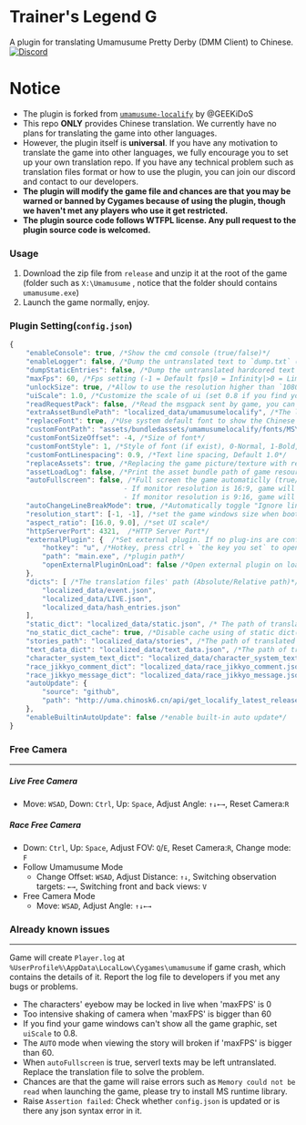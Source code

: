 # Trainer's Legend G
A plugin for translating Umamusume Pretty Derby (DMM Client) to Chinese.  
[![Discord](https://img.shields.io/discord/973208860217200653?color=orange&label=Discord&logo=Discord&logoColor=red)](https://discord.com/invite/TBCSv5hU69)
# Notice
- The plugin is forked from [`umamusume-localify`](https://github.com/GEEKiDoS/umamusume-localify) by @GEEKiDoS
- This repo **ONLY** provides Chinese translation. We currently have no plans for translating the game into other languages.
- However, the plugin itself is **universal**. If you have any motivation to translate the game into other languages, we fully encourage you to set up your own translation repo. If you have any technical problem such as translation files format or how to use the plugin, you can join our discord and contact to our developers.  
- **The plugin will modify the game file and chances are that you may be warned or banned by Cygames because of using the plugin, though we haven't met any players who use it get restricted.**
- **The plugin source code follows WTFPL license. Any pull request to the plugin source code is welcomed.**

### Usage

1. Download the zip file from `release` and unzip it at the root of the game (folder such as `X:\Umamusume` , notice that the folder should contains `umamusume.exe`)
2. Launch the game normally, enjoy.


### Plugin Setting(`config.json`)
```javascript
{
    "enableConsole": true, /*Show the cmd console (true/false)*/
    "enableLogger": false, /*Dump the untranslated text to `dump.txt` (true/false)*/
    "dumpStaticEntries": false, /*Dump the untranslated hardcored text to `dump.txt`, require enabling 'enableLogger'*/
    "maxFps": 60, /*Fps setting (-1 = Default fps|0 = Infinity|>0 = Limit game to specific fps)——Vertical synchronization is enabled*/
    "unlockSize": true, /*Allow to use the resolution higher than `1080p` (true/false)*/
    "uiScale": 1.0, /*Customize the scale of ui (set 0.8 if you find your game windows can't show all the graphic)*/
    "readRequestPack": false, /*Read the msgpack sent by game, you can reboot the game quicker by typing 'reboot' in the console if you enable it (true/false)*/
    "extraAssetBundlePath": "localized_data/umamusumelocalify", /*The location of asset bundle that is used to replace the original asset file of the game (Do not change it if you don't understand what it is)*/
    "replaceFont": true, /*Use system default font to show the Chinese characters that is not contained in the orignal game font (true/false)*/
    "customFontPath": "assets/bundledassets/umamusumelocalify/fonts/MSYH.TTC", /*the font's asset bundle location (in extraAssetBundlePath)*/
    "customFontSizeOffset": -4, /*Size of font*/
    "customFontStyle": 1, /*Style of font (if exist), 0-Normal, 1-Bold, 2-Italic, 3-Bold italic*/
    "customFontLinespacing": 0.9, /*Text line spacing, Default 1.0*/
    "replaceAssets": true, /*Replacing the game picture/texture with resource in extraAssetBundlePath if exist (true/false)*/
    "assetLoadLog": false, /*Print the asset bundle path of game resource that the game is using (true/false)*/
    "autoFullscreen": false, /*Full screen the game automaticlly (true/false)
                            - If monitor resolution is 16:9, game will be full screened during watching live/story
                            - If monitor resolution is 9:16, game will be full screened in most circumstances*/
    "autoChangeLineBreakMode": true, /*Automatically toggle "Ignore line break" mode based on whether the game is 16:9 or 9:16*/
    "resolution_start": [-1, -1], /*set the game windows size when booting the game (Use [-1, -1] if you don't need it)*/
    "aspect_ratio": [16.0, 9.0], /*set UI scale*/
    "httpServerPort": 4321,  /*HTTP Server Port*/
    "externalPlugin": {  /*Set external plugin. If no plug-ins are configured, delete this configuration item*/
        "hotkey": "u", /*Hotkey, press ctrl + `the key you set` to open it*/
        "path": "main.exe", /*plugin path*/
        "openExternalPluginOnLoad": false /*Open external plugin on load.*/
    },
    "dicts": [ /*The translation files' path (Absolute/Relative path)*/
        "localized_data/event.json",
        "localized_data/LIVE.json",
        "localized_data/hash_entries.json"
    ], 
    "static_dict": "localized_data/static.json", /* The path of translated static text*/
    "no_static_dict_cache": true, /*Disable cache using of static dict(true/false)*/
    "stories_path": "localized_data/stories", /*The path of translated story text*/
    "text_data_dict": "localized_data/text_data.json", /*The path of translated text data*/
    "character_system_text_dict": "localized_data/character_system_text.json", /*The path of translated character system text*/
    "race_jikkyo_comment_dict": "localized_data/race_jikkyo_comment.json", /*The path of translated race jikkyo comment*/
    "race_jikkyo_message_dict": "localized_data/race_jikkyo_message.json", /*The path of translated race jikkyo message*/
    "autoUpdate": {
        "source": "github",
        "path": "http://uma.chinosk6.cn/api/get_localify_latest_releases" /*auto updating url */
    },
    "enableBuiltinAutoUpdate": false /*enable built-in auto update*/
}
```



### Free Camera

----

##### Live Free Camera

- Move: `WSAD`, Down: `Ctrl`, Up: `Space`, Adjust Angle: `↑↓←→`, Reset Camera:`R`

##### Race Free Camera

- Down: `Ctrl`, Up: `Space`, Adjust FOV: `Q`/`E`, Reset Camera:`R`, Change mode: `F`
- Follow Umamusume Mode
  - Change Offset: `WSAD`, Adjust Distance: `↑↓`, Switching observation targets: `←→`, Switching front and back views: `V`
- Free Camera Mode
  - Move: `WSAD`, Adjust Angle: `↑↓←→`



### Already known issues

----

Game will create `Player.log` at `%UserProfile%\AppData\LocalLow\Cygames\umamusume` if game crash, which contains the details of it. Report the log file to developers if you met any bugs or problems.

- The characters' eyebow may be locked in live when 'maxFPS' is 0
- Too intensive shaking of camera when 'maxFPS' is bigger than 60
- If you find your game windows can't show all the game graphic, set `uiScale` to 0.8.
- The `AUTO` mode when viewing the story will broken if 'maxFPS' is bigger than 60.
- When `autoFullscreen` is true, serverl texts may be left untranslated. Replace the translation file to solve the problem.
- Chances are that the game will raise errors such as `Memory could not be read` when launching the game, please try to install MS runtime library.
- Raise `Assertion failed`: Check whether `config.json` is updated or is there any json syntax error in it.
